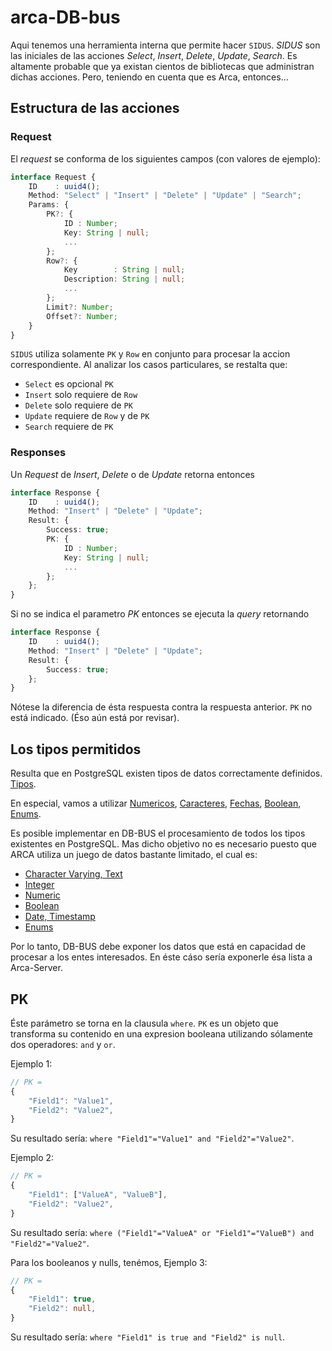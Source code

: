 
# arca-DB-bus

Aqui tenemos una herramienta interna que permite hacer `SIDUS`. _SIDUS_ son las iniciales de las acciones _Select_, _Insert_, _Delete_, _Update_, _Search_. Es altamente probable que ya existan cientos de bibliotecas que administran dichas acciones. Pero, teniendo en cuenta que es Arca, entonces...

## Estructura de las acciones

### Request

El _request_ se conforma de los siguientes campos (con valores de ejemplo):

```ts
interface Request {
    ID    : uuid4();
    Method: "Select" | "Insert" | "Delete" | "Update" | "Search";
    Params: {
        PK?: {
            ID : Number;
            Key: String | null;
            ...
        };
        Row?: {
            Key        : String | null;
            Description: String | null;
            ...
        };
        Limit?: Number;
        Offset?: Number;
    }
}
```

`SIDUS` utiliza solamente `PK` y `Row` en conjunto para procesar la accion correspondiente. Al analizar los casos particulares, se restalta que:

- `Select` es opcional `PK`
- `Insert` solo requiere de `Row`
- `Delete` solo requiere de `PK`
- `Update` requiere de `Row` y de `PK`
- `Search` requiere de `PK`

### Responses

Un _Request_ de _Insert_, _Delete_ o de _Update_ retorna entonces

```ts
interface Response {
    ID    : uuid4();
    Method: "Insert" | "Delete" | "Update";
    Result: {
        Success: true;
        PK: {
            ID : Number;
            Key: String | null;
            ...
        };
    };
}
```

Si no se indica el parametro _PK_ entonces se ejecuta la _query_ retornando

```ts
interface Response {
    ID    : uuid4();
    Method: "Insert" | "Delete" | "Update";
    Result: {
        Success: true;
    };
}
```

Nótese la diferencia de ésta respuesta contra la respuesta anterior. `PK` no está indicado. (Éso aún está por revisar).

## Los tipos permitidos

Resulta que en PostgreSQL existen tipos de datos correctamente definidos.
[Tipos](https://www.postgresql.org/docs/10/datatype.html).

En especial, vamos a utilizar [Numericos](https://www.postgresql.org/docs/10/datatype-numeric.html), [Caracteres](https://www.postgresql.org/docs/10/datatype-character.html), [Fechas](https://www.postgresql.org/docs/10/datatype-datetime.html), [Boolean](https://www.postgresql.org/docs/10/datatype-boolean.html), [Enums](https://www.postgresql.org/docs/10/datatype-enum.html).

Es posible implementar en DB-BUS el procesamiento de todos los tipos existentes en PostgreSQL. Mas dicho objetivo no es necesario puesto que ARCA utiliza un juego de datos bastante limitado, el cual es:

- [Character Varying, Text](https://www.postgresql.org/docs/10/datatype-character.html)
- [Integer](https://www.postgresql.org/docs/10/datatype-numeric.html#DATATYPE-INT)
- [Numeric](https://www.postgresql.org/docs/10/datatype-numeric.html#DATATYPE-NUMERIC-DECIMAL)
- [Boolean](https://www.postgresql.org/docs/10/datatype-boolean.html)
- [Date, Timestamp](https://www.postgresql.org/docs/10/datatype-datetime.html#DATATYPE-DATETIME-INPUT)
- [Enums](https://www.postgresql.org/docs/10/datatype-enum.html)

Por lo tanto, DB-BUS debe exponer los datos que está en capacidad de procesar a los entes interesados. En éste cáso sería exponerle ésa lista a Arca-Server.

## PK

Éste parámetro se torna en la clausula `where`. `PK` es un objeto que transforma su contenido en una expresion booleana utilizando sólamente dos operadores: `and` y `or`.

Ejemplo 1:

```ts
// PK =
{
    "Field1": "Value1",
    "Field2": "Value2",
}
```

Su resultado sería:
`where "Field1"="Value1" and "Field2"="Value2"`.


Ejemplo 2:

```ts
// PK =
{
    "Field1": ["ValueA", "ValueB"],
    "Field2": "Value2",
}
```

Su resultado sería:
`where ("Field1"="ValueA" or "Field1"="ValueB") and "Field2"="Value2"`.


Para los booleanos y nulls, tenémos,
Ejemplo 3:

```ts
// PK =
{
    "Field1": true,
    "Field2": null,
}
```

Su resultado sería:
`where "Field1" is true and "Field2" is null`.
